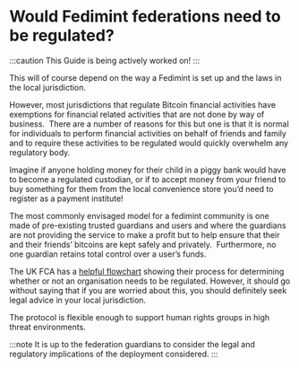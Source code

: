 # Would Fedimint federations need to be regulated? 

:::caution
This Guide is being actively worked on!
:::

This will of course depend on the way a Fedimint is set up and the laws in the local jurisdiction. 

However, most jurisdictions that regulate Bitcoin financial activities have exemptions for financial related activities that are not done by way of business.  There are a number of reasons for this but one is that it is normal for individuals to perform financial activities on behalf of friends and family and to require these activities to be regulated would quickly overwhelm any regulatory body. 

Imagine if anyone holding money for their child in a piggy bank would have to become a regulated custodian, or if to accept money from your friend to buy something for them from the local convenience store you’d need to register as a payment institute!

The most commonly envisaged model for a fedimint community is one made of pre-existing trusted guardians and users and where the guardians are not providing the service to make a profit but to help ensure that their and their friends’ bitcoins are kept safely and privately.  Furthermore, no one guardian retains total control over a user’s funds.
  
The UK FCA has a [helpful flowchart](https://www.fca.org.uk/publication/documents/cryptoasset-registration-flowchart.pdf) showing their process for determining whether or not an organisation needs to be regulated. However, it should go without saying that if you are worried about this, you should definitely seek legal advice in your local jurisdiction.

The protocol is flexible enough to support human rights groups in high threat environments. 

:::note
It is up to the federation guardians to consider the legal and regulatory implications of the deployment considered. 
:::